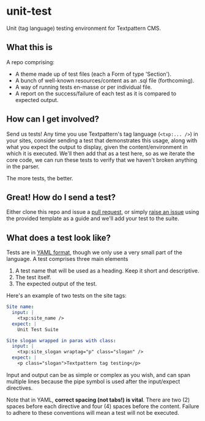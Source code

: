 # unit-test

Unit (tag language) testing environment for Textpattern CMS.

## What this is

A repo comprising:

* A theme made up of test files (each a Form of type 'Section').
* A bunch of well-known resources/content as an .sql file (forthcoming).
* A way of running tests en-masse or per individual file.
* A report on the success/failure of each test as it is compared to expected output.

## How can I get involved?

Send us tests! Any time you use Textpattern's tag language (`<txp:... />`) in your sites, consider sending a test that demonstrates this usage, along with what you expect the output to display, given the content/environment in which it is executed. We'll then add that as a test here, so as we iterate the core code, we can run these tests to verify that we haven't broken anything in the parser.

The more tests, the better.

## Great! How do I send a test?

Either clone this repo and issue a [pull request](https://github.com/textpattern/unit-test/pulls), or simply [raise an issue](https://github.com/textpattern/unit-test/issues) using the provided template as a guide and we'll add your test to the suite.

## What does a test look like?

Tests are in [YAML format](https://phoenixnap.com/blog/what-is-yaml-with-examples), though we only use a very small part of the language. A test comprises three main elements

1. A test name that will be used as a heading. Keep it short and descriptive.
2. The test itself.
3. The expected output of the test.

Here's an example of two tests on the site tags:

~~~ yaml
Site name:
  input: |
    <txp:site_name />
  expect: |
    Unit Test Suite

Site slogan wrapped in paras with class:
  input: |
    <txp:site_slogan wraptag="p" class="slogan" />
  expect: |
    <p class="slogan">Textpattern tag testing</p>
~~~

Input and output can be as simple or complex as you wish, and can span multiple lines because the pipe symbol is used after the input/expect directives.

Note that in YAML, **correct spacing (not tabs!) is vital**. There are two (2) spaces before each directive and four (4) spaces before the content. Failure to adhere to these conventions will mean a test will not be executed.

